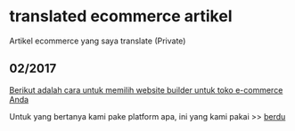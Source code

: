 # translated ecommerce artikel

Artikel ecommerce yang saya translate (Private)

## 02/2017
[Berikut adalah cara untuk memilih website builder untuk toko e-commerce Anda](https://github.com/josephin-ong/translated-ecommerce-artikel/blob/master/2017/01/02-berikut-adalah-cara-untuk-memilih-website-builder-untuk-toko-e-commerce-anda)

Untuk yang bertanya kami pake platform apa, ini yang kami pakai >> [berdu](https://berdu.id)
